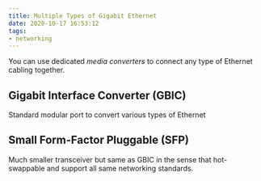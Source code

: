 ```yaml
---
title: Multiple Types of Gigabit Ethernet
date: 2020-10-17 16:53:12
tags:
- networking
---
```


You can use dedicated *media converters* to connect any type of Ethernet cabling
together.

## Gigabit Interface Converter (GBIC)

Standard modular port to convert various types of Ethernet

## Small Form-Factor Pluggable (SFP)

Much smaller transceiver but same as GBIC in the sense that hot-swappable and
support all same networking standards.
